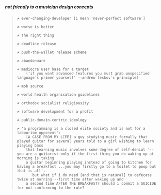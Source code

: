##### not friendly to a musician design concepts
>```
> ≠ ever-changing-developer [i mean 'never-perfect software']
> 
> ≠ worse is better
> 
> ≠ the right thing
> 
> ≠ deadline release
> 
> ≠ push-the-wallet release scheme
> 
> ≠ abandonware
> 
> ≠ mediocre user base for a target
>     ('if you want advanced features you must grab unspecified language`s primer yourself' --andrew leskov`s principle)
>     
> ≠ mob source
> 
> ≠ world health organisation guidelines
> 
> ≠ orthodox socialist religiousity
> 
> ≠ software development for a profit
> 
> ≠ public-domain-centric ideology
>
> ≠ 'a programming is a closed elite society and is not for a labourism opponent':
>     [A CASE FROM MY LIFE] a guy studying music formally that played guitar for several years told to a girl wishing to learn playing bass
>     that learning music involves some degree of self-denial '--you are a guitarist only if the first thing you do waking up at morning is taking
>     a guitar beginning playing instead of going to kitchen for having a breakfast ...you may firstly go to a toilet to poop but that is all'.
>        but what if i do need [and that is natural] to defecate twice at morning --first time after waking up and
>     a second time AFTER THE BREAKFAST? should i commit a SUICIDE for not conforming to the rule?
> ```
